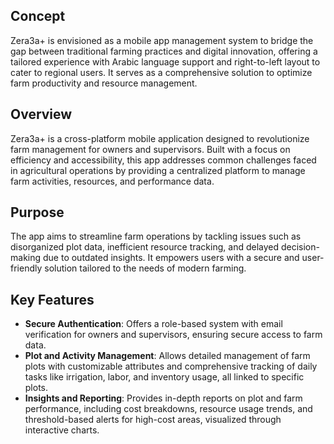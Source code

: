 ## Concept
Zera3a+ is envisioned as a mobile app management system to bridge the gap between traditional farming practices and digital innovation, offering a tailored experience with Arabic language support and right-to-left layout to cater to regional users. It serves as a comprehensive solution to optimize farm productivity and resource management.

## Overview
Zera3a+ is a cross-platform mobile application designed to revolutionize farm management for owners and supervisors. Built with a focus on efficiency and accessibility, this app addresses common challenges faced in agricultural operations by providing a centralized platform to manage farm activities, resources, and performance data.

## Purpose
The app aims to streamline farm operations by tackling issues such as disorganized plot data, inefficient resource tracking, and delayed decision-making due to outdated insights. It empowers users with a secure and user-friendly solution tailored to the needs of modern farming.

## Key Features
- **Secure Authentication**: Offers a role-based system with email verification for owners and supervisors, ensuring secure access to farm data.
- **Plot and Activity Management**: Allows detailed management of farm plots with customizable attributes and comprehensive tracking of daily tasks like irrigation, labor, and inventory usage, all linked to specific plots.
- **Insights and Reporting**: Provides in-depth reports on plot and farm performance, including cost breakdowns, resource usage trends, and threshold-based alerts for high-cost areas, visualized through interactive charts.
